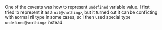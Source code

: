One of the caveats was how to represent `undefined` variable value. I first tried to represent it as a `nil@<nothing>`, but it turned out it can be conflicting with normal nil type in some cases, so I then used special type `undefined@<nothing>` instead.
